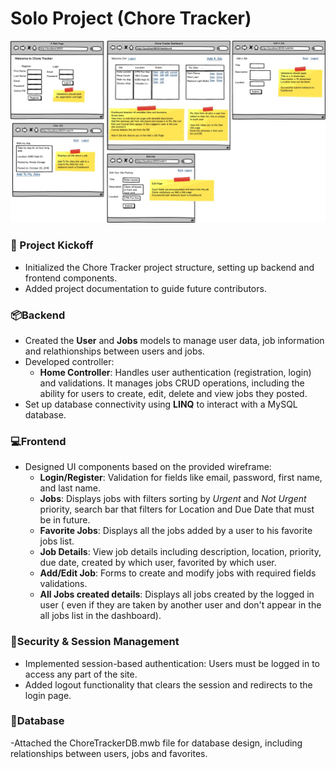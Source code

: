 Solo Project (Chore Tracker)
=======
![Chore Tracker](chore_tracker.png)

### 🚀 Project Kickoff
- Initialized the Chore Tracker project structure, setting up backend and frontend components.
- Added project documentation to guide future contributors.

### 📦Backend 
- Created the **User** and **Jobs** models to manage user data, job information and relathionships between users and jobs.
- Developed controller:
  - **Home Controller**: Handles user authentication (registration, login) and validations. It manages jobs CRUD operations, including the ability for users to create, edit, delete and view jobs they posted.
- Set up database connectivity using **LINQ** to interact with a MySQL database.

### 💻Frontend 
- Designed UI components based on the provided wireframe:
  - **Login/Register**: Validation for fields like email, password, first name, and last name.
  - **Jobs**: Displays jobs with filters sorting by *Urgent* and *Not Urgent* priority, search bar that filters for Location and Due Date that must be in future.
  - **Favorite Jobs**: Displays all the jobs added by a user to his favorite jobs list.
  - **Job Details**: View job details including description, location, priority, due date, created by which user, favorited by which user.
  - **Add/Edit Job**: Forms to create and modify jobs with required fields validations.
  - **All Jobs created details**: Displays all jobs created by the logged in user ( even if they are taken by another user and don't appear in the all jobs list in the dashboard).

### 🔐Security & Session Management
- Implemented session-based authentication: Users must be logged in to access any part of the site.
- Added logout functionality that clears the session and redirects to the login page.

### 📝Database
-Attached the ChoreTrackerDB.mwb file for database design, including relationships between users, jobs and favorites.

